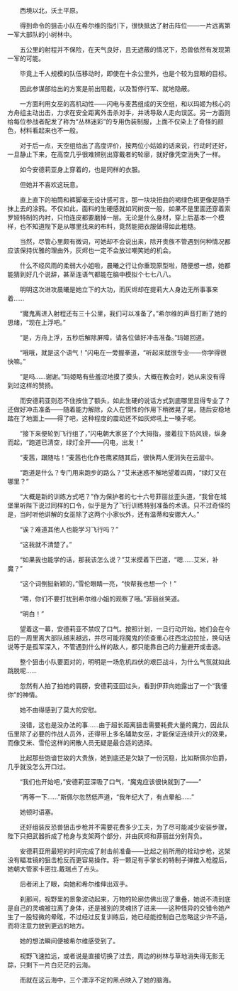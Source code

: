 　　西境以北，沃土平原。

　　得到命令的狙击小队在希尔维的指引下，很快抵达了射击阵位——一片远离第一军大部队的小树林中。

　　五公里的射程并不保险，在天气良好，且无遮蔽的情况下，恐兽依然有发现第一军的可能。

　　毕竟上千人规模的队伍移动时，即使在十余公里外，也是个较为显眼的目标。

　　因此参谋部给出的方案是前出阻截，以及暂停行军、就地隐蔽。

　　一方面利用女巫的高机动性——闪电与麦茜组成的天空组，和以玛姬为核心的方舟组主动出击，力求在安全距离外击杀对手，并诱导敌人走向误区。另一方面则给每位参战者配发了称为“丛林迷彩”的专用伪装制服，上面不仅染上了奇怪的颜色，材料看起来也不一般。

　　对于后一点，天空组给出了高度评价，按两位小姑娘的话来说，行动时还好，一旦静止下来，在高空几乎很难辨别出穿戴者的轮廓，就好像凭空消失了一样。

　　如今安德莉亚身上穿着的，也是同样的衣服。

　　但她并不喜欢这玩意。

　　直上直下的袖筒和裤脚毫无设计感可言，那一块块扭曲的褐绿色斑更像是随手抹上去的涂鸦。不仅如此，面料的生硬感就如同树皮一般，如果不是里面还穿着索罗娅特制的内衬，只怕连皮都要磨掉一层。无论是什么身材，穿上后基本一个模样，也不知道陛下是从哪里找来的布料，竟然能把衣服做得如此粗糙。

　　当然，尽管心里颇有微词，可她却不会说出来，除开贵族不管遇到何种情况都应该保持优雅的理由外，灰烬也一定不会放过嘲笑她的机会。

　　什么不经风雨的柔弱大小姐啦，晨曦之行让你重现原型啦，随便想一想，她都能猜到好几个说辞，甚至连语气都能在脑中模拟个七七八八。

　　明明这次进攻晨曦是她立下的大功，而灰烬却在提莉大人身边无所事事来着……

　　“魔鬼离进入射程还有三十公里，我们可以准备了。”希尔维的声音打断了她的思绪，“现在上浮吧。”

　　“是，方舟上浮，五秒后解除屏障，请各位做好冲击准备。”玛姬回道。

　　“哦哦，就是这个语气！”闪电在一旁握拳道，“听起来就很专业——你学得很快嘛。”

　　“是吗……谢谢。”玛姬略有些羞涩地摸了摸头，大概在教会时，她从来没有得到过这样的赞扬。

　　而安德莉亚则忍不住按住了额头，如此生硬的说话方式到底哪里显得专业了？还做好冲击准备——随着能力解除，众人在惯性的作用下稍微晃了晃，随后安稳地踏在了地面上——得了吧，这种程度的震动还不如灰烬吼上一嗓子呢。

　　“接下来便轮到飞行组了，”闪电朝大家竖了个大拇指，接着拉下防风镜，纵身而起，“跑道已清空，绿灯全开——闪电，出发！”

　　“麦茜，跟随咕！”麦茜也化作苍鹰紧随其后，很快两人便消失在云层中。

　　“跑道是什么？专门用来跑步的路么？”艾米迷惑不解地望着四周，“绿灯又在哪里？”

　　“大概是新的训练方式吧？”作为保护者的七十六号菲丽丝歪头道，“我曾在城堡里听陛下说过同样的口令，似乎是为了飞行训练特别准备的术语。只不过奇怪的是，当时听他讲解的女巫除了这两个小家伙外，还有温蒂和安娜大人。”

　　“诶？难道其他人也能学习飞行吗？”

　　“这我就不清楚了。”

　　“如果我也能学的话，那我该怎么说？”艾米摸着下巴道，“嗯……艾米，补魔？”

　　“这个词倒挺新颖的，”雪伦眼睛一亮，“快帮我也想一个！”

　　“喂，你们不要打扰到希尔维小姐的观察了哦。”菲丽丝笑道。

　　“明白！”

　　望着这一幕，安德莉亚不禁叹了口气。按照计划，一旦行动开始，她们会在今后的一周里离大部队越来越远，并尽可能将魔鬼的侦查重心往西北边拉扯，换句话说等于是孤军深入，不管遇到什么样的敌人，都只能靠自己的力量避开或击退。

　　整个狙击小队要面对的，明明是一场危机四伏的艰巨战斗，为什么气氛就如此跳脱呢……

　　忽然有人拍了拍她的肩膀，安德莉亚回过头，看到伊菲向她露出了一个“我懂你”的神情。

　　她不由得感到了莫大的安慰。

　　没错，这也是没办法的事……由于超长距离狙击需要耗费大量的魔力，因此队伍里除了必要的作战人员外，还得带上多名辅助女巫，才能保证连续开火的效果，而像艾米、雪伦这样的闲散人员无疑是最合适的选择。

　　比起那些饱谙世故的大贵族，她到底还是欠缺了一份沉稳，比如斯佩尔伯爵，几乎就没怎么开口过。

　　“我们也开始吧，”安德莉亚深吸了口气，“魔鬼应该很快就到了——”

　　“再等一下……”斯佩尔忽然低声道，“我年纪大了，有点晕船……”

　　她顿时语塞。

　　还好组装反恐兽狙击步枪并不需要花费多少工夫，为了尽可能减少安装步骤，陛下只把武器拆成了枪身与支架两个部分，并由灰烬和菲丽丝分别背负。

　　安德莉亚用最短的时间完成了射击前准备——比起之前所用的栓动步枪，这架没有瞄准镜的狙击枪反而更容易操作。将一颗足有手掌长的特制子弹推入枪膛后，她朝大管家卡密拉.戴瑞点了点头。

　　后者闭上了眼，向她和希尔维伸出双手。

　　刹那间，视野里的景象波动起来，万物的轮廓仿佛出现了重叠，她说不清到底是自己的灵魂被拉离了身体，还是被别的灵魂挤了进来——这种怪异的交错令她产生了一股轻微的晕眩，不过经过反复训练后，她已经能控制自己忽略这少许不适，而将注意力放到更远的地方。

　　她的想法瞬间便被希尔维感受到了。

　　视野飞速拉远，或者说是直接切换了过去，周边的树林与草地消失得无影无踪，只剩下一片白茫茫的云海。

　　而就在这云海中，三个漂浮不定的黑点映入了她的脑海。
